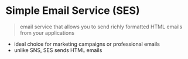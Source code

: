 # Simple Email Service (SES)

> email service that allows you to send richly formatted HTML emails from your applications

- ideal choice for marketing campaigns or professional emails
- unlike SNS, SES sends HTML emails

